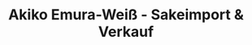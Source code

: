 ---
title: "Akiko Emura-Weiß - Sakeimport & Verkauf"
url: /dortmund/akiko-emura-weiss-sakeimport-und-verkauf/
shop: Außenstelle
---